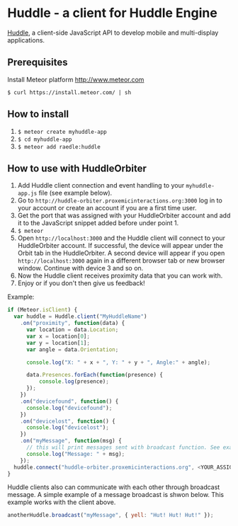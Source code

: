# Huddle - a client for Huddle Engine

[Huddle](https://bitbucket.org/raedle/meteor-huddle), a client-side JavaScript API to develop mobile and multi-display applications.

## Prerequisites

Install Meteor platform http://www.meteor.com

`$ curl https://install.meteor.com/ | sh`

## How to install

1. `$ meteor create myhuddle-app`
2. `$ cd myhuddle-app`
3. `$ meteor add raedle:huddle`

## How to use with HuddleOrbiter
1. Add Huddle client connection and event handling to your `myhuddle-app.js` file (see example below).
2. Go to `http://huddle-orbiter.proxemicinteractions.org:3000` log in to your account or create an account if you are a first time user.
3. Get the port that was assigned with your HuddleOrbiter account and add it to the JavaScript snippet added before under point 1.
4. `$ meteor`
5. Open `http://localhost:3000` and the Huddle client will connect to your HuddleOrbiter account. If successful, the device will appear under the Orbit tab in the HuddleOrbiter. A second device will appear if you open `http://localhost:3000` again in a different browser tab or new browser window. Continue with device 3 and so on.
6. Now the Huddle client receives proximity data that you can work with.
7. Enjoy or if you don't then give us feedback!

Example:

```javascript
if (Meteor.isClient) {
  var huddle = Huddle.client("MyHuddleName")
    .on("proximity", function(data) {
      var location = data.Location;
      var x = location[0];
      var y = location[1];
      var angle = data.Orientation;

      console.log("X: " + x + ", Y: " + y + ", Angle:" + angle);

      data.Presences.forEach(function(presence) {
          console.log(presence);
      });
    })
    .on("devicefound", function() {
      console.log("devicefound");
    })
    .on("devicelost", function() {
      console.log("devicelost");
    })
    .on("myMessage", function(msg) {
      // this will print messages sent with broadcast function. See example below '{yell:"Hut! Hut! Hut!"}'
      console.log("Message: " + msg);
    });
  huddle.connect("huddle-orbiter.proxemicinteractions.org", <YOUR_ASSIGNED_HUDDLE_ORBITER_PORT>);
}
```

Huddle clients also can communicate with each other through broadcast message. A simple example of a message broadcast is shwon below. This example works with the client above.

```javascript
anotherHuddle.broadcast("myMessage", { yell: "Hut! Hut! Hut!" });
```
